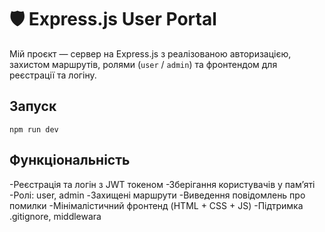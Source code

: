 # 🛡️ Express.js User Portal

Мій проєкт — сервер на Express.js з реалізованою авторизацією, захистом маршрутів, ролями (`user` / `admin`) та фронтендом для реєстрації та логіну.

## Запуск
```bach
npm run dev
```

## Функціональність

-Реєстрація та логін з JWT токеном
-Зберігання користувачів у памʼяті
-Ролі: user, admin
-Захищені маршрути
-Виведення повідомлень про помилки
-Мінімалістичний фронтенд (HTML + CSS + JS)
-Підтримка .gitignore, middlewara
